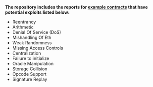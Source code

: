 **The repository includes the reports for [example contracts](https://github.com/Cyfrin/security-and-auditing-full-course-s23?tab=readme-ov-file#-section-1-review-dont-skip) that have potential exploits listed below:**
- Reentrancy
- Arithmetic
- Denial Of Service (DoS)
- Mishandling Of Eth
- Weak Randomness
- Missing Access Controls
- Centralization
- Failure to initialize
- Oracle Manipulation
- Storage Collision
- Opcode Support
- Signature Replay
